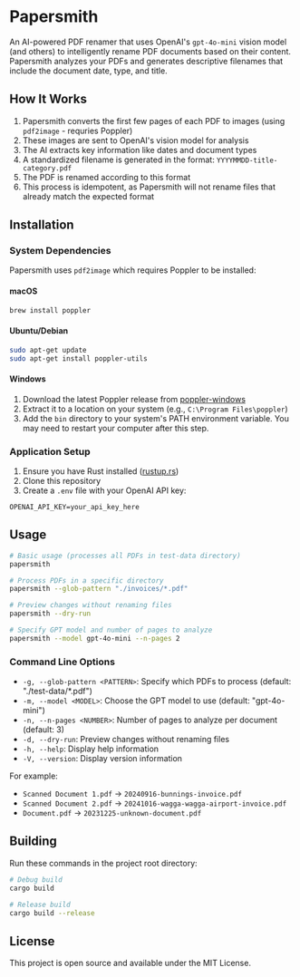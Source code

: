 # Papersmith

An AI-powered PDF renamer that uses OpenAI's `gpt-4o-mini` vision model (and others) to intelligently rename PDF documents based on their content. Papersmith analyzes your PDFs and generates descriptive filenames that include the document date, type, and title.

## How It Works

1. Papersmith converts the first few pages of each PDF to images (using `pdf2image` - requries Poppler)
2. These images are sent to OpenAI's vision model for analysis
3. The AI extracts key information like dates and document types
4. A standardized filename is generated in the format: `YYYYMMDD-title-category.pdf`
5. The PDF is renamed according to this format
6. This process is idempotent, as Papersmith will not rename files that already match the expected format

## Installation

### System Dependencies

Papersmith uses `pdf2image` which requires Poppler to be installed:

#### macOS

```bash
brew install poppler
```

#### Ubuntu/Debian

```bash
sudo apt-get update
sudo apt-get install poppler-utils
```

#### Windows

1. Download the latest Poppler release from [poppler-windows](https://github.com/oschwartz10612/poppler-windows/releases/)
2. Extract it to a location on your system (e.g., `C:\Program Files\poppler`)
3. Add the `bin` directory to your system's PATH environment variable. You may need to restart your computer after this step.

### Application Setup

1. Ensure you have Rust installed ([rustup.rs](https://rustup.rs))
2. Clone this repository
3. Create a `.env` file with your OpenAI API key:

```
OPENAI_API_KEY=your_api_key_here
```

## Usage

```bash
# Basic usage (processes all PDFs in test-data directory)
papersmith

# Process PDFs in a specific directory
papersmith --glob-pattern "./invoices/*.pdf"

# Preview changes without renaming files
papersmith --dry-run

# Specify GPT model and number of pages to analyze
papersmith --model gpt-4o-mini --n-pages 2
```

### Command Line Options

- `-g, --glob-pattern <PATTERN>`: Specify which PDFs to process (default: "./test-data/\*.pdf")
- `-m, --model <MODEL>`: Choose the GPT model to use (default: "gpt-4o-mini")
- `-n, --n-pages <NUMBER>`: Number of pages to analyze per document (default: 3)
- `-d, --dry-run`: Preview changes without renaming files
- `-h, --help`: Display help information
- `-V, --version`: Display version information

For example:

- `Scanned Document 1.pdf` → `20240916-bunnings-invoice.pdf`
- `Scanned Document 2.pdf` → `20241016-wagga-wagga-airport-invoice.pdf`
- `Document.pdf` → `20231225-unknown-document.pdf`

## Building

Run these commands in the project root directory:

```bash
# Debug build
cargo build

# Release build
cargo build --release
```

## License

This project is open source and available under the MIT License.
